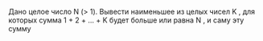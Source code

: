  Дано целое число N (> 1). Вывести наименьшее из целых чисел K ,
 для которых сумма 1 + 2 + ... + K будет больше или равна N , и саму эту
 сумму

